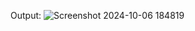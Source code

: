 Output: 
![Screenshot 2024-10-06 184819](https://github.com/user-attachments/assets/c0f91b4c-de7a-4c72-b670-a9b14945770e)
